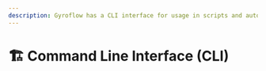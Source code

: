 ```yaml
---
description: Gyroflow has a CLI interface for usage in scripts and automating workflows.
---
```


# 🏗 Command Line Interface (CLI)

